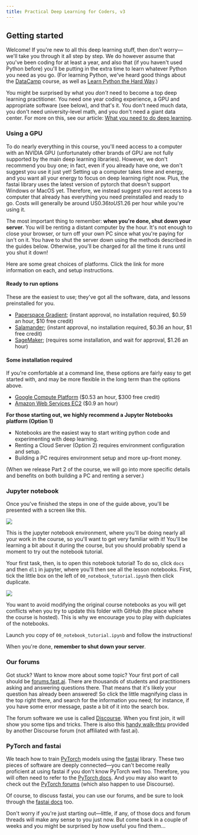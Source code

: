 ```yaml
---
title: Practical Deep Learning for Coders, v3
---
```


## Getting started

Welcome! If you're new to all this deep learning stuff, then don't worry&mdash;we'll take you through it all step by step. We do however assume that you've been coding for at least a year, and also that (if you haven't used Python before) you'll be putting in the extra time to learn whatever Python you need as you go. (For learning Python, we've heard good things about the [DataCamp](https://www.datacamp.com/courses/intro-to-python-for-data-science) course, as well as [Learn Python the Hard Way](https://learnpythonthehardway.org/).)

You might be surprised by what you *don't* need to become a top deep learning practitioner. You need one year coding experience, a GPU and appropriate software (see below), and that's it. You don't need much data, you don't need university-level math, and you don't need a giant data center. For more on this, see our article: [What you need to do deep learning](http://www.fast.ai/2017/11/16/what-you-need/).

### Using a GPU

To do nearly everything in this course, you'll need access to a computer with an NVIDIA GPU (unfortunately other brands of GPU are not fully supported by the main deep learning libraries). However, we don't recommend you buy one; in fact, even if you already have one, we don't suggest you use it just yet! Setting up a computer takes time and energy, and you want all your energy to focus on deep learning right now. Plus, the fastai library uses the latest version of pytorch that doesn't support Windows or MacOS yet. Therefore, we instead suggest you rent access to a computer that already has everything you need preinstalled and ready to go. Costs will generally be around US$0.36 to US$1.26 per hour while you're using it. 

 The most important thing to remember: **when you're done, shut down your server**. You will be renting a distant computer by the hour. It's not enough to close your browser, or turn off your own PC since what you're paying for isn't on it. You have to shut the server down using the methods described in the guides below. Otherwise, you'll be charged for all the time it runs until you shut it down!

Here are some great choices of platforms. Click the link for more information on each, and setup instructions.

#### Ready to run options

These are the easiest to use; they've got all the software, data, and lessons preinstalled for you.

- [Paperspace Gradient](/start/gradient); (instant approval, no installation required, $0.59 an hour, $10 free credit)
- [Salamander](/start/salamander); (instant approval, no installation required, $0.36 an hour, $1 free credit)
- [SageMaker](/start/sagemaker); (requires some installation, and wait for approval, $1.26 an hour)

#### Some installation required

If you're comfortable at a command line, these options are fairly easy to get started with, and may be more flexible in the long term than the options above.

- [Google Compute Platform](/start/gcp) ($0.53 an hour, $300 free credit)
- [Amazon Web Services EC2](/start/dlami) ($0.9 an hour)

**For those starting out, we highly recommend a Jupyter Notebooks platform (Option 1)**

* Notebooks are the easiest way to start writing python code and experimenting with deep learning.  
* Renting a Cloud Server (Option 2) requires environment configuration and setup.  
* Building a PC requires environment setup and more up-front money. 

(When we release Part 2 of the course, we will go into more specific details and benefits on both building a PC and renting a server.)


### Jupyter notebook

Once you've finished the steps in one of the guide above, you'll be presented with a screen like this.

![](/images/jupyter.png)

 This is the jupyter notebook environment, where you'll be doing nearly all your work in the course, so you'll want to get very familiar with it! You'll be learning a bit about it during the course, but you should probably spend a moment to try out the notebook tutorial.

Your first task, then, is to open this notebook tutorial! To do so, click `docs` and then `dl1` in jupyter, where you'll then see all the lesson notebooks. First, tick the little box on the left of `00_notebook_tutorial.ipynb` then click duplicate. 

![](/images/duplicate.png)

You want to avoid modifying the original course notebooks as you will get conflicts when you try to update this folder with GitHub (the place where the course is hosted). This is why we encourage you to play with duplciates of the notebooks. 

Launch you copy of `00_notebook_tutorial.ipynb` and follow the instructions!

When you're done, **remember to shut down your server**.

### Our forums

Got stuck? Want to know more about some topic? Your first port of call should be [forums.fast.ai](https://forums.fast.ai/). There are thousands of students and practitioners asking and answering questions there. That means that it's likely your question has already been answered! So click the little magnifying class in the top right there, and search for the information you need; for instance, if you have some error message, paste a bit of it into the search box.

The forum software we use is called [Discourse](https://www.discourse.org/about). When you first join, it will show you some tips and tricks. There is also this [handy walk-thru](https://forums.episodeinteractive.com/t/a-quick-how-to-for-discourse/48/1) provided by another Discourse forum (not affiliated with fast.ai).

### PyTorch and fastai

We teach how to train [PyTorch](https://pytorch.org/) models using the [fastai](https://docs.fast.ai) library. These two pieces of software are deeply connected&mdash;you can't become really proficient at using fastai if you don't know PyTorch well too. Therefore, you will often need to refer to the [PyTorch docs](https://pytorch.org/docs/stable/index.html). And you may also want to check out the [PyTorch forums](https://discuss.pytorch.org/) (which also happen to use Discourse).

Of course, to discuss fastai, you can use our forums, and be sure to look through the [fastai docs](https://docs.fast.ai) too.

Don't worry if you're just starting out&mdash;little, if any, of those docs and forum threads will make any sense to you just now. But come back in a couple of weeks and you might be surprised by how useful you find them...
